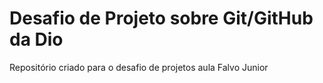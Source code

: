 # Desafio de Projeto sobre Git/GitHub da Dio
Repositório criado para o desafio de projetos aula Falvo Junior
